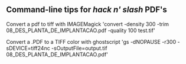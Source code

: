 ## Command-line tips for *hack n' slash* PDF's

Convert a pdf to tiff with IMAGEMagick
'convert -density 300 -trim 08_DES_PLANTA_DE_IMPLANTACAO.pdf -quality 100 test.tif'


Convert a .PDF to a TIFF color with ghostscript
'gs -dNOPAUSE -r300 -sDEVICE=tiff24nc -sOutputFile=output.tif 08_DES_PLANTA_DE_IMPLANTACAO.pdf'

